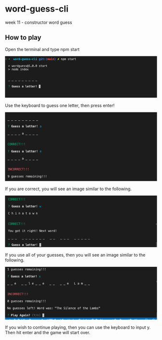 # word-guess-cli

week 11 - constructor word guess

## How to play

Open the terminal and type npm start

![start](./images/start.png)

Use the keyboard to guess one letter, then press enter!

![guess](./images/guess.png)

If you are correct, you will see an image similar to the following.

![correct](./images/correct.png)

If you use all of your guesses, then you will see an image similar to the following.

![wrong](./images/wrong.png)

If you wish to continue playing, then you can use the keyboard to input y. Then hit enter and the game will start over.
